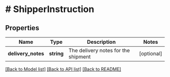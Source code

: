 # # ShipperInstruction

## Properties

Name | Type | Description | Notes
------------ | ------------- | ------------- | -------------
**delivery_notes** | **string** | The delivery notes for the shipment | [optional]

[[Back to Model list]](../../README.md#models) [[Back to API list]](../../README.md#endpoints) [[Back to README]](../../README.md)
